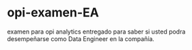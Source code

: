 # opi-examen-EA
examen para opi analytics entregado para saber si usted podra desempeñarse como Data Engineer en la compañía.
